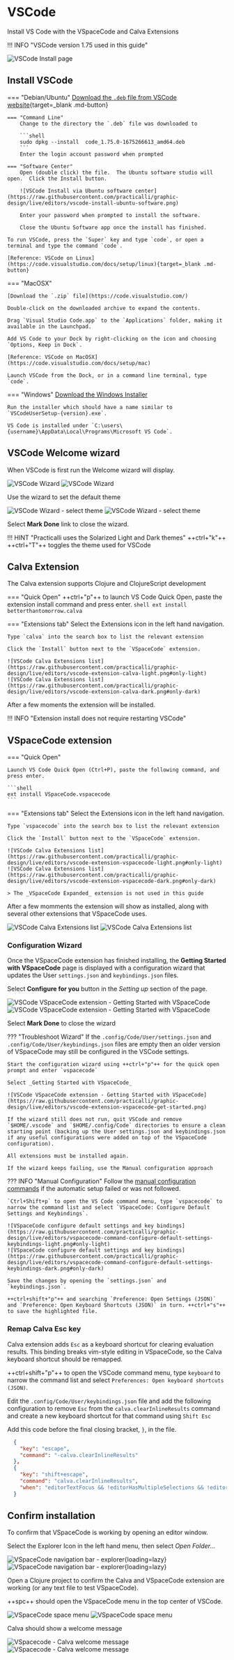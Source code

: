 # VSCode

Install VS Code with the VSpaceCode and Calva Extensions

!!! INFO "VSCode version 1.75 used in this guide"

![VSCode Install page](https://raw.githubusercontent.com/practicalli/graphic-design/live/editors/vscode-install-page-linux.png)


## Install VSCode

=== "Debian/Ubuntu"
    [Download the `.deb` file from VSCode website](https://code.visualstudio.com/){target=_blank .md-button}

    === "Command Line"
        Change to the directory the `.deb` file was downloaded to

        ```shell
        sudo dpkg --install  code_1.75.0-1675266613_amd64.deb
        ```
        Enter the login account password when prompted

    === "Software Center"
        Open (double click) the file.  The Ubuntu software studio will open.  Click the Install button.

        ![VSCode Install via Ubuntu software center](https://raw.githubusercontent.com/practicalli/graphic-design/live/editors/vscode-install-ubuntu-software.png)

        Enter your password when prompted to install the software.

        Close the Ubuntu Software app once the install has finished.

    To run VSCode, press the `Super` key and type `code`, or open a terminal and type the command `code`.

    [Reference: VSCode on Linux](https://code.visualstudio.com/docs/setup/linux){target=_blank .md-button}

=== "MacOSX"

    [Download the `.zip` file](https://code.visualstudio.com/)

    Double-click on the downloaded archive to expand the contents.

    Drag `Visual Studio Code.app` to the `Applications` folder, making it available in the Launchpad.

    Add VS Code to your Dock by right-clicking on the icon and choosing `Options, Keep in Dock`.

    [Reference: VSCode on MacOSX](https://code.visualstudio.com/docs/setup/mac)

    Launch VSCode from the Dock, or in a command line terminal, type `code`.

=== "Windows"
    [Download the Windows Installer](https://code.visualstudio.com/)

    Run the installer which should have a name similar to `VSCodeUserSetup-{version}.exe`.

    VS Code is installed under `C:\users\{username}\AppData\Local\Programs\Microsoft VS Code`.


## VSCode Welcome wizard

When VSCode is first run the Welcome wizard will display.

![VSCode Wizard](https://raw.githubusercontent.com/practicalli/graphic-design/live/editors/vscode-welcome-getting-started-wizard-light.png#only-light)
![VSCode Wizard](https://raw.githubusercontent.com/practicalli/graphic-design/live/editors/vscode-welcome-getting-started-wizard-dark.png#only-dark)

Use the wizard to set the default theme

![VSCode Wizard - select theme](https://raw.githubusercontent.com/practicalli/graphic-design/live/editors/vscode-welcome-getting-started-wizard-select-color-theme-light.png#only-light)
![VSCode Wizard - select theme](https://raw.githubusercontent.com/practicalli/graphic-design/live/editors/vscode-welcome-getting-started-wizard-select-color-theme-dark.png#only-dark)

Select **Mark Done** link to close the wizard.


!!! HINT "Practicalli uses the Solarized Light and Dark themes"
    ++ctrl+"k"++ ++ctrl+"T"++ toggles the theme used for VSCode


## Calva Extension

The Calva extension supports Clojure and ClojureScript development

=== "Quick Open"
    ++ctrl+"p"++ to launch VS Code Quick Open, paste the extension install command and press enter.
    ```shell
    ext install betterthantomorrow.calva
    ```

=== "Extensions tab"
    Select the Extensions icon in the left hand navigation.

    Type `calva` into the search box to list the relevant extension

    Click the `Install` button next to the `VSpaceCode` extension.

    ![VSCode Calva Extensions list](https://raw.githubusercontent.com/practicalli/graphic-design/live/editors/vscode-extension-calva-light.png#only-light)
    ![VSCode Calva Extensions list](https://raw.githubusercontent.com/practicalli/graphic-design/live/editors/vscode-extension-calva-dark.png#only-dark)


After a few moments the extension will be installed.

!!! INFO "Extension install does not require restarting VSCode"


## VSpaceCode extension

=== "Quick Open"

    Launch VS Code Quick Open (Ctrl+P), paste the following command, and press enter.

    ```shell
    ext install VSpaceCode.vspacecode
    ```

=== "Extensions tab"
    Select the Extensions icon in the left hand navigation.

    Type `vspacecode` into the search box to list the relevant extension

    Click the `Install` button next to the `VSpaceCode` extension.

    ![VSCode Calva Extensions list](https://raw.githubusercontent.com/practicalli/graphic-design/live/editors/vscode-extension-vspacecode-light.png#only-light)
    ![VSCode Calva Extensions list](https://raw.githubusercontent.com/practicalli/graphic-design/live/editors/vscode-extension-vspacecode-dark.png#only-dark)

    > The _VSpaceCode Expanded_ extension is not used in this guide


After a few momments the extension will show as installed, along with several other extensions that VSpaceCode uses.

![VSCode Calva Extensions list](https://raw.githubusercontent.com/practicalli/graphic-design/live/editors/vscode-extension-installed-light.png#only-light)
![VSCode Calva Extensions list](https://raw.githubusercontent.com/practicalli/graphic-design/live/editors/vscode-extension-installed-dark.png#only-dark)


### Configuration Wizard

Once the VSpaceCode extension has finished installing, the **Getting Started with VSpaceCode** page is displayed with a configuration wizard that updates the User `settings.json` and `keybindings.json` files.

Select **Configure for you** button in the _Setting up_ section of the page.

![VSCode VSpaceCode extension - Getting Started with VSpaceCode](https://raw.githubusercontent.com/practicalli/graphic-design/live/editors/vscode-extension-vspacecode-get-started-wizard-light.png#only-light)
![VSCode VSpaceCode extension - Getting Started with VSpaceCode](https://raw.githubusercontent.com/practicalli/graphic-design/live/editors/vscode-extension-vspacecode-get-started-wizard-dark.png#only-dark)

Select **Mark Done** to close the wizard

??? "Troubleshoot Wizard"
    If the `.config/Code/User/settings.json` and `.config/Code/User/keybindings.json` files are empty then an older version of VSpaceCode may still be configured in the VSCode settings.

    Start the configuration wizard using ++ctrl+"p"++ for the quick open prompt and enter `vspacecode`

    Select _Getting Started with VSpaceCode_

    ![VSCode VSpaceCode extension - Getting Started with VSpaceCode](https://raw.githubusercontent.com/practicalli/graphic-design/live/editors/vscode-extension-vspacecode-get-started.png)

    If the wizard still does not run, quit VSCode and remove `$HOME/.vscode` and `$HOME/.config/Code` directories to ensure a clean starting point (backing up the User settings.json and keybindings.json if any useful configurations were added on top of the VSpaceCode configuration).
   
    All extensions must be installed again.
    
    If the wizard keeps failing, use the Manual configuration approach
    

??? INFO "Manual Configuration"
    Follow the [manual configuration commands](https://vspacecode.github.io/docs/#manual-configuration-optional) if the automatic setup failed or was not followed.

    `Ctrl+Shift+p` to open the VS Code command menu, type `vspacecode` to narrow the command list and select `VSpaceCode: Configure Default Settings and Keybindings`.

    ![VSpaceCode configure default settings and key bindings](https://raw.githubusercontent.com/practicalli/graphic-design/live/editors/vspacecode-command-configure-default-settings-keybindings-light.png#only-light)
    ![VSpaceCode configure default settings and key bindings](https://raw.githubusercontent.com/practicalli/graphic-design/live/editors/vspacecode-command-configure-default-settings-keybindings-dark.png#only-dark)

    Save the changes by opening the `settings.json` and `keybindings.json`.
   
    ++ctrl+shift+"p"++ and searching `Preference: Open Settings (JSON)` and `Preference: Open Keyboard Shortcuts (JSON)` in turn. ++ctrl+"s"++ to save the highlighted file.


### Remap Calva Esc key

Calva extension adds `Esc` as a keyboard shortcut for clearing evaluation results.  This binding breaks vim-style editing in VSpaceCode, so the Calva keyboard shortcut should be remapped.

++ctrl+shift+"p"++ to open the VSCode command menu, type `keyboard` to narrow the command list and select `Preferences: Open keyboard shortcuts (JSON)`.

Edit the `.config/Code/User/keybindings.json` file and add the following configuration to remove `Esc` from the `calva.clearInlineResults` command and create a new keyboard shortcut for that command using `Shift Esc`

Add this code before the final closing bracket, `}`, in the file.

```json title=".config/Code/User/keybindings.json"
  {
    "key": "escape",
    "command": "-calva.clearInlineResults"
  },
  {
    "key": "shift+escape",
    "command": "calva.clearInlineResults",
    "when": "editorTextFocus && !editorHasMultipleSelections && !editorReadOnly && !hasOtherSuggestions && !suggestWidgetVisible && editorLangId == 'clojure'"
  }
```

<!--
## Add the Calva specific keyboard shortcuts

> Required for VSpaceCode version 0.8.5 or earlier. Later version will include the [Clojure keybindings for the Calva extension pull request](https://github.com/VSpaceCode/VSpaceCode/pull/154).

`SPC f f` and select the `~/.vscode/extensions/vspacecode.vspacecode-0.8.5/package.json` file.

`/` followed by `Major` to find the location to add the clojure keyboard shortcuts

Open the [Clojure keybindings pull request](https://github.com/VSpaceCode/VSpaceCode/pull/154) and copy the code from the package.json change to your local package.json file.

`SPC f s` to save the file and the keyboard shortcuts will be available when opening a Clojure file.

-->


## Confirm installation

To confirm that VSpaceCode is working by opening an editor window.


Select the Explorer Icon in the left hand menu, then select *Open Folder...*  

![VSpaceCode navigation bar - explorer](https://raw.githubusercontent.com/practicalli/graphic-design/live/editors/vspacecode-navigation-explorer-light.png#only-light){loading=lazy}
![VSpaceCode navigation bar - explorer](https://raw.githubusercontent.com/practicalli/graphic-design/live/editors/vspacecode-navigation-explorer-dark.png#only-dark){loading=lazy}


Open a Clojure project to confirm the Calva and VSpaceCode extension are working (or any text file to test VSpaceCode).

++spc++ should open the VSpaceCode menu in the top center of VSCode.

![VSpaceCode space menu](https://raw.githubusercontent.com/practicalli/graphic-design/live/editors/vspacecode-menu-space-light.png#only-light)
![VSpaceCode space menu](https://raw.githubusercontent.com/practicalli/graphic-design/live/editors/vspacecode-menu-space-dark.png#only-dark)


Calva should show a welcome message

![VSpacecode - Calva welcome message](https://raw.githubusercontent.com/practicalli/graphic-design/live/editors/vscode-calva-welcome-message-after-opening-clojure-project-light.png#only-light)
![VSpacecode - Calva welcome message](https://raw.githubusercontent.com/practicalli/graphic-design/live/editors/vscode-calva-welcome-message-after-opening-clojure-project-dark.png#only-dark)
